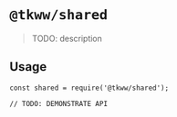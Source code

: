 # `@tkww/shared`

> TODO: description

## Usage

```
const shared = require('@tkww/shared');

// TODO: DEMONSTRATE API
```
